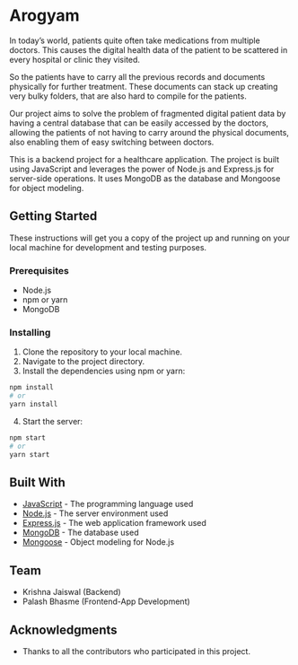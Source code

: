 # Arogyam
In today’s world, patients quite often take medications from multiple doctors. This causes the digital health data of the patient to be scattered in every hospital or clinic they visited.

So the patients have to carry all the previous records and documents physically for further treatment. These documents can stack up creating very bulky folders, that are also hard to compile for the patients.

Our project aims to solve the problem of fragmented digital patient data by having a central database that can be easily accessed by the doctors, allowing the patients of not having to carry around the physical documents, also enabling them of easy switching between doctors.

This is a backend project for a healthcare application. The project is built using JavaScript and leverages the power of Node.js and Express.js for server-side operations. It uses MongoDB as the database and Mongoose for object modeling.

## Getting Started

These instructions will get you a copy of the project up and running on your local machine for development and testing purposes.

### Prerequisites

- Node.js
- npm or yarn
- MongoDB

### Installing

1. Clone the repository to your local machine.
2. Navigate to the project directory.
3. Install the dependencies using npm or yarn:

```bash
npm install
# or
yarn install
```

4. Start the server:

```bash
npm start
# or
yarn start
```


## Built With

- [JavaScript](https://developer.mozilla.org/en-US/docs/Web/JavaScript) - The programming language used
- [Node.js](https://nodejs.org/) - The server environment used
- [Express.js](https://expressjs.com/) - The web application framework used
- [MongoDB](https://www.mongodb.com/) - The database used
- [Mongoose](https://mongoosejs.com/) - Object modeling for Node.js

## Team

- Krishna Jaiswal (Backend)
- Palash Bhasme (Frontend-App Development)
## Acknowledgments

- Thanks to all the contributors who participated in this project.